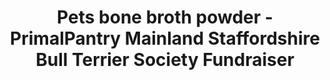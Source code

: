---
title: "Pets bone broth powder - PrimalPantry Mainland Staffordshire Bull Terrier Society Fundraiser"
description: "Pets bone broth powder PrimalPantry, NZ's animal based wellness drink for pets"
type: custom
layout: products/pets-powder
charity: Mainland Staffordshire Bull Terrier Society
pgurl: mainland-staffordshire-bull-terrier-society
beefpricesmalllink: price_1PYxIMABkrUo6tgOyTvOwrPl
beefpricemediumlink: price_1PawoeABkrUo6tgOQicRuvdv
beefpricelargelink: price_1Pawp8ABkrUo6tgOp36XAb7y
chickenpricesmalllink:
chickenpricemediumlink:
chickenpricelargelink:
lambpricesmalllink:
lambpricemediumlink:
lambpricelargelink:
---